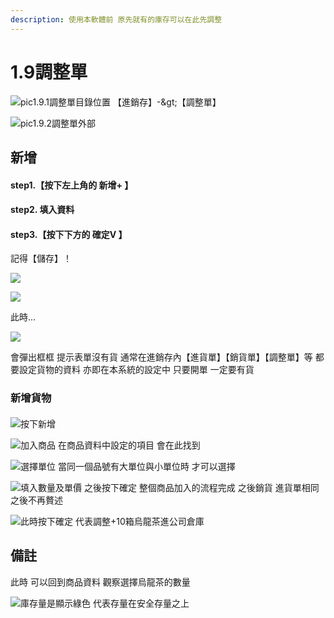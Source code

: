 ```yaml
---
description: 使用本軟體前 原先就有的庫存可以在此先調整
---
```


# 1.9調整單

![pic1.9.1&#x8ABF;&#x6574;&#x55AE;&#x76EE;&#x9304;&#x4F4D;&#x7F6E; &#x3010;&#x9032;&#x92B7;&#x5B58;&#x3011;-&amp;gt;&#x3010;&#x8ABF;&#x6574;&#x55AE;&#x3011;](../.gitbook/assets/jie-tu-20191130-shang-wu-2.14.24.jpg)

![pic1.9.2&#x8ABF;&#x6574;&#x55AE;&#x5916;&#x90E8;](../.gitbook/assets/jie-tu-20191130-shang-wu-2.13.56.jpg)

## 新增

#### step1.【按下左上角的 新增+ 】

#### step2.  填入資料            

#### step3.【按下下方的 確定V 】

記得【儲存】！

![](../.gitbook/assets/jie-tu-20191130-shang-wu-2.24.11.jpg)

![](../.gitbook/assets/jie-tu-20191130-shang-wu-2.24.32.jpg)

此時...

![](../.gitbook/assets/jie-tu-20191130-shang-wu-2.28.31.jpg)

會彈出框框 提示表單沒有貨 通常在進銷存內【進貨單】【銷貨單】【調整單】等  都要設定貨物的資料 亦即在本系統的設定中 只要開單 一定要有貨

### 新增貨物

#### 

![&#x6309;&#x4E0B;&#x65B0;&#x589E;](../.gitbook/assets/jie-tu-20191130-shang-wu-2.46.41.jpg)

![&#x52A0;&#x5165;&#x5546;&#x54C1; &#x5728;&#x5546;&#x54C1;&#x8CC7;&#x6599;&#x4E2D;&#x8A2D;&#x5B9A;&#x7684;&#x9805;&#x76EE; &#x6703;&#x5728;&#x6B64;&#x627E;&#x5230;](../.gitbook/assets/jie-tu-20191130-shang-wu-2.49.07.jpg)

![&#x9078;&#x64C7;&#x55AE;&#x4F4D; &#x7576;&#x540C;&#x4E00;&#x500B;&#x54C1;&#x865F;&#x6709;&#x5927;&#x55AE;&#x4F4D;&#x8207;&#x5C0F;&#x55AE;&#x4F4D;&#x6642; &#x624D;&#x53EF;&#x4EE5;&#x9078;&#x64C7;](../.gitbook/assets/jie-tu-20191130-shang-wu-2.50.07.jpg)

![&#x586B;&#x5165;&#x6578;&#x91CF;&#x53CA;&#x55AE;&#x50F9; &#x4E4B;&#x5F8C;&#x6309;&#x4E0B;&#x78BA;&#x5B9A; &#x6574;&#x500B;&#x5546;&#x54C1;&#x52A0;&#x5165;&#x7684;&#x6D41;&#x7A0B;&#x5B8C;&#x6210; &#x4E4B;&#x5F8C;&#x92B7;&#x8CA8; &#x9032;&#x8CA8;&#x55AE;&#x76F8;&#x540C; &#x4E4B;&#x5F8C;&#x4E0D;&#x518D;&#x8D05;&#x8FF0;](../.gitbook/assets/jie-tu-20191130-shang-wu-2.51.36.jpg)

![&#x6B64;&#x6642;&#x6309;&#x4E0B;&#x78BA;&#x5B9A; &#x4EE3;&#x8868;&#x8ABF;&#x6574;+10&#x7BB1;&#x70CF;&#x9F8D;&#x8336;&#x9032;&#x516C;&#x53F8;&#x5009;&#x5EAB;](../.gitbook/assets/jie-tu-20191130-shang-wu-2.53.50.jpg)

## 備註

此時  可以回到商品資料 觀察選擇烏龍茶的數量

![&#x5EAB;&#x5B58;&#x91CF;&#x662F;&#x986F;&#x793A;&#x7DA0;&#x8272; &#x4EE3;&#x8868;&#x5B58;&#x91CF;&#x5728;&#x5B89;&#x5168;&#x5B58;&#x91CF;&#x4E4B;&#x4E0A;](../.gitbook/assets/jie-tu-20191130-shang-wu-2.56.01.jpg)

